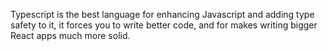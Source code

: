 Typescript is the best language for enhancing Javascript and adding type safety to it, it forces you to write better code, and for makes writing bigger React apps much more solid.
